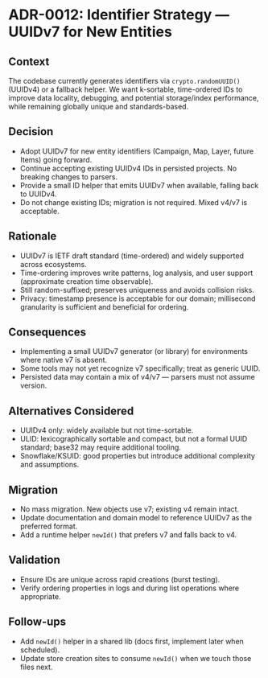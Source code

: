 # ADR-0012: Identifier Strategy — UUIDv7 for New Entities

## Context
The codebase currently generates identifiers via `crypto.randomUUID()` (UUIDv4) or a fallback helper. We want k-sortable, time-ordered IDs to improve data locality, debugging, and potential storage/index performance, while remaining globally unique and standards-based.

## Decision
- Adopt UUIDv7 for new entity identifiers (Campaign, Map, Layer, future Items) going forward.
- Continue accepting existing UUIDv4 IDs in persisted projects. No breaking changes to parsers.
- Provide a small ID helper that emits UUIDv7 when available, falling back to UUIDv4.
- Do not change existing IDs; migration is not required. Mixed v4/v7 is acceptable.

## Rationale
- UUIDv7 is IETF draft standard (time-ordered) and widely supported across ecosystems.
- Time-ordering improves write patterns, log analysis, and user support (approximate creation time observable).
- Still random-suffixed; preserves uniqueness and avoids collision risks.
- Privacy: timestamp presence is acceptable for our domain; millisecond granularity is sufficient and beneficial for ordering.

## Consequences
- Implementing a small UUIDv7 generator (or library) for environments where native v7 is absent.
- Some tools may not yet recognize v7 specifically; treat as generic UUID.
- Persisted data may contain a mix of v4/v7 — parsers must not assume version.

## Alternatives Considered
- UUIDv4 only: widely available but not time-sortable.
- ULID: lexicographically sortable and compact, but not a formal UUID standard; base32 may require additional tooling.
- Snowflake/KSUID: good properties but introduce additional complexity and assumptions.

## Migration
- No mass migration. New objects use v7; existing v4 remain intact.
- Update documentation and domain model to reference UUIDv7 as the preferred format.
- Add a runtime helper `newId()` that prefers v7 and falls back to v4.

## Validation
- Ensure IDs are unique across rapid creations (burst testing).
- Verify ordering properties in logs and during list operations where appropriate.

## Follow-ups
- Add `newId()` helper in a shared lib (docs first, implement later when scheduled).
- Update store creation sites to consume `newId()` when we touch those files next.
